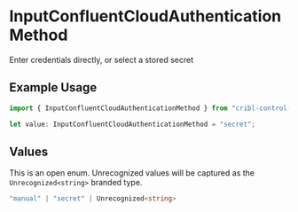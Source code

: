 # InputConfluentCloudAuthenticationMethod

Enter credentials directly, or select a stored secret

## Example Usage

```typescript
import { InputConfluentCloudAuthenticationMethod } from "cribl-control-plane/models";

let value: InputConfluentCloudAuthenticationMethod = "secret";
```

## Values

This is an open enum. Unrecognized values will be captured as the `Unrecognized<string>` branded type.

```typescript
"manual" | "secret" | Unrecognized<string>
```
